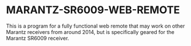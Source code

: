 # MARANTZ-SR6009-WEB-REMOTE
This is a program for a fully functional web remote that may work on other Marantz receivers from around 2014, but is specifically geared for the Marantz SR6009 receiver.
